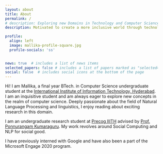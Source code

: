 ```yaml
---
layout: about
title: About
permalink: /
# description: Exploring new Domains in Technology and Computer Science
description: Motivated to create a more inclusive world through technology

profile:
  align: left
  image: mallika-profile-square.jpg
  profile-socials: 'ss'
    

news: true  # includes a list of news items
selected_papers: false # includes a list of papers marked as "selected={true}"
social: false  # includes social icons at the bottom of the page
---
```


Hi! I am Mallika, a final year BTech. in Computer Science undergraduate student at the [International Institute of Information Technology, Hyderabad](https://www.iiit.ac.in/). I am an inquisitive student and am always eager to explore new concepts in the realm of computer science. Deeply passionate about the field of Natural Language Processing and linguistics, I enjoy reading about exciting research in this domain.

I am an undergraduate research student at [Precog IIITH](https://precog.iiit.ac.in/) advised by [Prof. Ponnurangam Kumaraguru](https://scholar.google.com/citations?user=MfzQyP8AAAAJ&hl=en). My work revolves around Social Computing and NLP for social good.

I have previously interned with Google and have also been a part of the Microsoft Engage 2020 program.



<!-- Write your biography here. Tell the world about yourself. Link to your favorite [subreddit](http://reddit.com). You can put a picture in, too. The code is already in, just name your picture `prof_pic.jpg` and put it in the `img/` folder.

Put your address / P.O. box / other info right below your picture. You can also disable any these elements by editing `profile` property of the YAML header of your `_pages/about.md`. Edit `_bibliography/papers.bib` and Jekyll will render your [publications page](/al-folio/publications/) automatically.

Link to your social media connections, too. This theme is set up to use [Font Awesome icons](http://fortawesome.github.io/Font-Awesome/) and [Academicons](https://jpswalsh.github.io/academicons/), like the ones below. Add your Facebook, Twitter, LinkedIn, Google Scholar, or just disable all of them. -->
